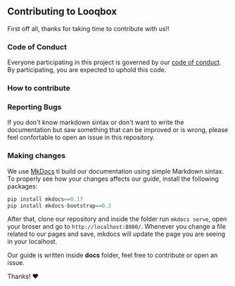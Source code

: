 ## Contributing to Looqbox

First off all, thanks for taking time to contribute with us!!

### Code of Conduct 

Everyone participating in this project is governed by our [code of conduct](CODE_OF_CONDUCT.md). By participating, you are expected to uphold this code.

### How to contribute

### Reporting Bugs

If you don't know markdown sintax or don't want to write the documentation but saw something that can be improved or is wrong, please feel confortable to open an issue in this repository.

### Making changes

We use [MkDocs](https://www.mkdocs.org/) ti build our documentation using simple Markdown sintax. To properly see how your changes affects our guide, install the following packages:

```python
pip install mkdocs==0.17
pip install mkdocs-bootstrap==0.2
```

After that, clone our repository and inside the folder run `mkdocs serve`, open your broser and go to `http://localhost:8000/`. Whenever you change a file related to our pages and save, mkdocs will update the page you are seeing in your localhost.

Our guide is written inside **docs** folder, feel free to contribute or open an issue.


Thanks! :heart:
